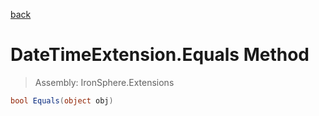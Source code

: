 ﻿

[back](/IronSphere.Extensions/types/DateTimeExtension)

# DateTimeExtension.Equals Method

> Assembly: IronSphere.Extensions

```csharp
bool Equals(object obj)
```



 